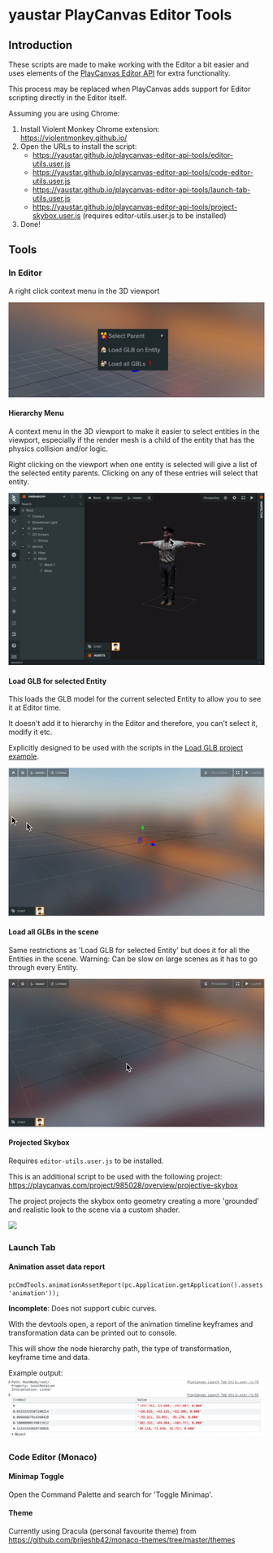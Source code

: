 # yaustar PlayCanvas Editor Tools

## Introduction
These scripts are made to make working with the Editor a bit easier and uses elements of the [PlayCanvas Editor API][editor-api-github] for extra functionality.

This process may be replaced when PlayCanvas adds support for Editor scripting directly in the Editor itself.

Assuming you are using Chrome:

1. Install Violent Monkey Chrome extension: https://violentmonkey.github.io/
2. Open the URLs to install the script:
    - https://yaustar.github.io/playcanvas-editor-api-tools/editor-utils.user.js
    - https://yaustar.github.io/playcanvas-editor-api-tools/code-editor-utils.user.js
    - https://yaustar.github.io/playcanvas-editor-api-tools/launch-tab-utils.user.js
    - https://yaustar.github.io/playcanvas-editor-api-tools/project-skybox.user.js (requires editor-utils.user.js to be installed)
3. Done!

## Tools

### In Editor

A right click context menu in the 3D viewport

![](images/editor-context-menu.jpg)

#### Hierarchy Menu

A context menu in the 3D viewport to make it easier to select entities in the viewport, especially if the render mesh is a child of the entity that has the physics collision and/or logic.

Right clicking on the viewport when one entity is selected will give a list of the selected entity parents. Clicking on any of these entries will select that entity.

![](images/right-click-hierarchy-menu.gif)

#### Load GLB for selected Entity

This loads the GLB model for the current selected Entity to allow you to see it at Editor time. 

It doesn't add it to hierarchy in the Editor and therefore, you can't select it, modify it etc.

Explicitly designed to be used with the scripts in the [Load GLB project example](https://developer.playcanvas.com/en/tutorials/loading-gltf-glbs/).

![](images/load-glb-single.gif)

#### Load all GLBs in the scene

Same restrictions as 'Load GLB for selected Entity' but does it for all the Entities in the scene. Warning: Can be slow on large scenes as it has to go through every Entity.

![](images/load-all-glbs.gif)

#### Projected Skybox

Requires `editor-utils.user.js` to be installed.

This is an additional script to be used with the following project: https://playcanvas.com/project/985028/overview/projective-skybox

The project projects the skybox onto geometry creating a more 'grounded' and realistic look to the scene via a custom shader.

![](images/projected-skybox.gif)

### Launch Tab

#### Animation asset data report
```
pcCmdTools.animationAssetReport(pc.Application.getApplication().assets.find('nameOfAsset.glb', 'animation'));
```

**Incomplete**: Does not support cubic curves.

With the devtools open, a report of the animation timeline keyframes and transformation data can be printed out to console.

This will show the node hierarchy path, the type of transformation, keyframe time and data.

Example output:
![](images/animation-asset-report.png)

[editor-api-github]: https://github.com/playcanvas/editor-api

### Code Editor (Monaco)

#### Minimap Toggle

Open the Command Palette and search for 'Toggle Minimap'.

#### Theme

Currently using Dracula (personal favourite theme) from https://github.com/brijeshb42/monaco-themes/tree/master/themes
